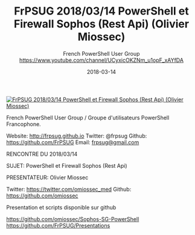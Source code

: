 ﻿---
title: FrPSUG 2018/03/14 PowerShell et Firewall Sophos (Rest Api) (Olivier Miossec)
date: 2018-03-14
tags: France, French, UserGroup, French PowerShell User Group
author: French PowerShell User Group https://www.youtube.com/channel/UCyxicOKZNm_u1opF_xAYfDA
---

[![FrPSUG 2018/03/14 PowerShell et Firewall Sophos (Rest Api) (Olivier Miossec)](https://i1.ytimg.com/vi/D1vV7NLddC4/hqdefault.jpg "FrPSUG 2018/03/14 PowerShell et Firewall Sophos (Rest Api) (Olivier Miossec)")](https://www.youtube.com/watch?v=D1vV7NLddC4)

French PowerShell User Group / Groupe d'utilisateurs PowerShell Francophone.

Website: http://frpsug.github.io
Twitter: @frpsug
Github: https://github.com/FrPSUG
Email: frpsug@gmail.com


RENCONTRE DU 2018/03/14

SUJET: PowerShell et Firewall Sophos (Rest Api)

PRESENTATEUR: Olivier Miossec

Twitter: https://twitter.com/omiossec_med
Github: https://github.com/omiossec



Presentation et scripts disponible sur github

https://github.com/omiossec/Sophos-SG-PowerShell
https://github.com/FrPSUG/Presentations
